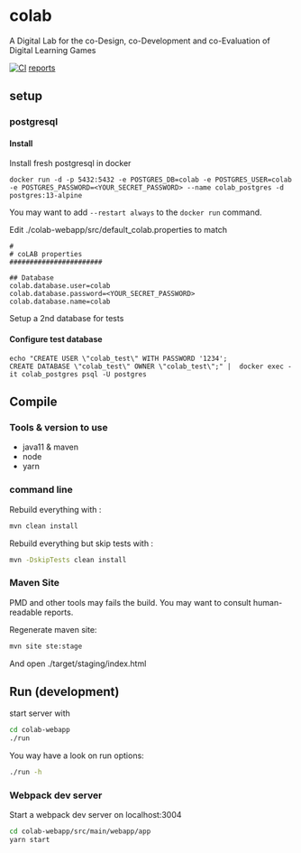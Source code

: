 # colab
A Digital Lab for the co-Design, co-Development and co-Evaluation of Digital Learning Games

[![CI](https://github.com/Heigvd/colab/actions/workflows/ci.yml/badge.svg?branch=main)](https://github.com/Heigvd/colab/actions/workflows/ci.yml) [reports](https://heigvd.github.io/colab/)

## setup

### postgresql

#### Install
Install fresh postgresql in docker
```shell
docker run -d -p 5432:5432 -e POSTGRES_DB=colab -e POSTGRES_USER=colab -e POSTGRES_PASSWORD=<YOUR_SECRET_PASSWORD> --name colab_postgres -d postgres:13-alpine
```
You may want to add `--restart always` to the `docker run` command.

Edit ./colab-webapp/src/default_colab.properties to match
```
#
# coLAB properties
#######################

## Database
colab.database.user=colab
colab.database.password=<YOUR_SECRET_PASSWORD>
colab.database.name=colab
```

Setup a 2nd database for tests
#### Configure test database

```shell
echo "CREATE USER \"colab_test\" WITH PASSWORD '1234';
CREATE DATABASE \"colab_test\" OWNER \"colab_test\";" |  docker exec -it colab_postgres psql -U postgres
```

## Compile

### Tools & version to use
* java11 & maven
* node
* yarn


### command line
Rebuild everything with :
```bash
mvn clean install
```

Rebuild everything but skip tests with :
```bash
mvn -DskipTests clean install
```

### Maven Site
PMD and other tools may fails the build. You may want to consult human-readable reports.

Regenerate maven site:
```bash
mvn site ste:stage
```
And open ./target/staging/index.html

## Run (development)
start server with
```bash
cd colab-webapp
./run
```

You way have a look on run options:
```bash
./run -h
```

### Webpack dev server
Start a webpack dev server on localhost:3004
```bash
cd colab-webapp/src/main/webapp/app
yarn start
```
